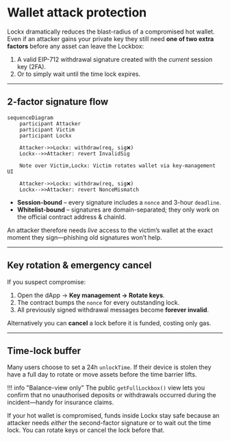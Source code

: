 # Wallet attack protection

Lockx dramatically reduces the blast-radius of a compromised hot wallet. Even if an attacker gains your private key they still need **one of two extra factors** before any asset can leave the Lockbox:

1. A valid EIP-712 withdrawal signature created with the *current* session key (2FA).  
2. Or to simply wait until the time lock expires.

---

## 2-factor signature flow

```mermaid
sequenceDiagram
    participant Attacker
    participant Victim
    participant Lockx

    Attacker->>Lockx: withdraw(req, sig❌)
    Lockx-->>Attacker: revert InvalidSig

    Note over Victim,Lockx: Victim rotates wallet via key-management UI

    Attacker->>Lockx: withdraw(req, sig❌)
    Lockx-->>Attacker: revert NonceMismatch
```

* **Session-bound** – every signature includes a `nonce` and 3-hour `deadline`.  
* **Whitelist-bound** – signatures are domain-separated; they only work on the official contract address & chainId.

An attacker therefore needs *live* access to the victim’s wallet at the exact moment they sign—phishing old signatures won’t help.

---

## Key rotation & emergency cancel

If you suspect compromise:

1. Open the dApp → **Key management → Rotate keys**.  
2. The contract bumps the `nonce` for every outstanding lock.  
3. All previously signed withdrawal messages become **forever invalid**.

Alternatively you can **cancel** a lock before it is funded, costing only gas.

---

## Time-lock buffer

Many users choose to set a 24h `unlockTime`. If their device is stolen they have a full day to rotate or move assets before the time barrier lifts.

!!! info "Balance-view only"
    The public `getFullLockbox()` view lets you confirm that no unauthorised deposits or withdrawals occurred during the incident—handy for insurance claims.

If your hot wallet is compromised, funds inside Lockx stay safe because an attacker needs *either* the second-factor signature or to wait out the time lock. You can rotate keys or cancel the lock before that.
